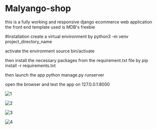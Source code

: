 # Malyango-shop
this is a fully working and responsive django ecommerce web application the front end template used is MDB's freebie


#Installation
create a virtual environment by 
python3 -m venv project_directory_name

activate the environment
source bin/activate

then install the necessary packages from the requirement.txt file by
pip install -r requirements.txt

then launch the app
python manage.py runserver

open the browser and test the app on 127.0.0.1:8000


![1](https://user-images.githubusercontent.com/84856439/152113928-ea08177b-e667-4ca6-88d4-def03fcfd5c1.png)



![2](https://user-images.githubusercontent.com/84856439/152113938-5a06f845-ad40-43b0-aece-457cd51a13ff.png)



![3](https://user-images.githubusercontent.com/84856439/152113939-edec465d-d785-401c-ba03-f8f6a158b65c.png)



![4](https://user-images.githubusercontent.com/84856439/152113942-6470248c-b7f1-4a87-9073-08d00571d0b2.png)

